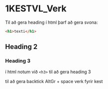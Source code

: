 # 1KESTVL_Verk
Til að gera heading í html þarf að gera svona:
```html
<h1>texti</h1>
```
## Heading 2

### Heading 3

í html notum við `<h3>` til að gera heading 3

til að gera backtick AltGr + space
verk fyrir kest
